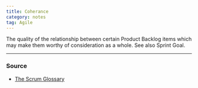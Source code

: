 ```yaml
---
title: Coherance
category: notes
tag: Agile
---
```


The quality of the relationship between certain Product Backlog items which may make them worthy of consideration as a whole. See also Sprint Goal.

--- 
### Source
- [The Scrum Glossary](https://www.scrum.org/resources/scrum-glossary)